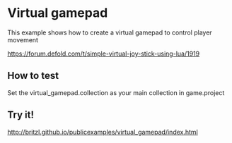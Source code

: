 # Virtual gamepad
This example shows how to create a virtual gamepad to control player movement

https://forum.defold.com/t/simple-virtual-joy-stick-using-lua/1919

## How to test
Set the virtual_gamepad.collection as your main collection in game.project

## Try it!
http://britzl.github.io/publicexamples/virtual_gamepad/index.html
